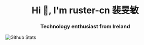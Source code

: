 <h1 align="center">Hi 👋, I'm ruster-cn 裴旻敏</h1>
<h3 align="center">Technology enthusiast from Ireland</h3>

![Github Stats](https://github-readme-stats.vercel.app/api?username=ruster-cn&show_icons=true&theme=dark)

